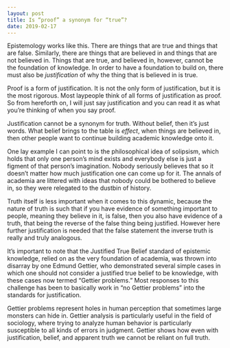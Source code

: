 ```yaml
---
layout: post
title: Is “proof” a synonym for “true”?
date: 2019-02-17
---
```


<p>Epistemology works like this. There are things that are true and things that are false. Similarly, there are things that are believed in and things that are not believed in. Things that are true, and believed in, however, cannot be the foundation of knowledge. In order to have a foundation to build on, there must also be <i>justification</i> of why the thing that is believed in is true.</p><p>Proof is a form of justification. It is not the only form of justification, but it is the most rigorous. Most laypeople think of all forms of justification as proof. So from hereforth on, I will just say justification and you can read it as what you’re thinking of when you say proof.</p><p>Justification cannot be a synonym for truth. Without belief, then it’s just words. What belief brings to the table is <i>effect</i>, when things are believed in, then other people want to continue building academic knowledge onto it.</p><p>One lay example I can point to is the philosophical idea of solipsism, which holds that only one person’s mind exists and everybody else is just a figment of that person’s imagination. Nobody seriously believes that so it doesn’t matter how much justification one can come up for it. The annals of academia are littered with ideas that nobody could be bothered to believe in, so they were relegated to the dustbin of history.</p><p>Truth itself is less important when it comes to this dynamic, because the nature of truth is such that if you have evidence of something important to people, meaning they believe in it, is false, then you also have evidence of a truth, that being the reverse of the false thing being justified. However here further justification is needed that the false statement the inverse truth is really and truly analogous.</p><p>It’s important to note that the Justified True Belief standard of epistemic knowledge, relied on as the very foundation of academia, was thrown into disarray by one Edmund Gettier, who demonstrated several simple cases in which one should not consider a justified true belief to be knowledge, with these cases now termed “Gettier problems.” Most responses to this challenge has been to basically work in “no Gettier problems” into the standards for justification.</p><p>Gettier problems represent holes in human perception that sometimes large monsters can hide in. Gettier analysis is particularly useful in the field of sociology, where trying to analyze human behavior is particularly susceptible to all kinds of errors in judgment. Gettier shows how even with justification, belief, and apparent truth we cannot be reliant on full truth.</p>

